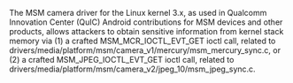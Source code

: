 The MSM camera driver for the Linux kernel 3.x, as used in Qualcomm Innovation Center (QuIC) Android contributions for MSM devices and other products, allows attackers to obtain sensitive information from kernel stack memory via (1) a crafted MSM_MCR_IOCTL_EVT_GET ioctl call, related to drivers/media/platform/msm/camera_v1/mercury/msm_mercury_sync.c, or (2) a crafted MSM_JPEG_IOCTL_EVT_GET ioctl call, related to drivers/media/platform/msm/camera_v2/jpeg_10/msm_jpeg_sync.c.